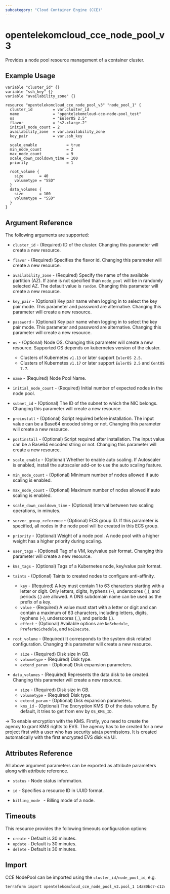 ```yaml
---
subcategory: "Cloud Container Engine (CCE)"
---
```


# opentelekomcloud_cce_node_pool_v3

Provides a node pool resource management of a container cluster.

## Example Usage

```hcl
variable "cluster_id" {}
variable "ssh_key" {}
variable "availability_zone" {}

resource "opentelekomcloud_cce_node_pool_v3" "node_pool_1" {
  cluster_id         = var.cluster_id
  name               = "opentelekomcloud-cce-node-pool_test"
  os                 = "EulerOS 2.5"
  flavor             = "s2.xlarge.2"
  initial_node_count = 2
  availability_zone  = var.availability_zone
  key_pair           = var.ssh_key

  scale_enable             = true
  min_node_count           = 2
  max_node_count           = 9
  scale_down_cooldown_time = 100
  priority                 = 1

  root_volume {
    size       = 40
    volumetype = "SSD"
  }
  data_volumes {
    size       = 100
    volumetype = "SSD"
  }
}
```

## Argument Reference
The following arguments are supported:

* `cluster_id` - (Required) ID of the cluster. Changing this parameter will create a new resource.

* `flavor` - (Required) Specifies the flavor id. Changing this parameter will create a new resource.

* `availability_zone` - (Required) Specify the name of the available partition (AZ). If zone is not
  specified than `node_pool` will be in randomly selected AZ. The default value is `random`. Changing
  this parameter will create a new resource.

* `key_pair` - (Optional) Key pair name when logging in to select the key pair mode.
  This parameter and password are alternative. Changing this parameter will create a new resource.

* `password` - (Optional) Key pair name when logging in to select the key pair mode.
  This parameter and password are alternative. Changing this parameter will create a new resource.

* `os` - (Optional) Node OS. Changing this parameter will create a new resource.
  Supported OS depends on kubernetes version of the cluster.
  * Clusters of Kubernetes `v1.13` or later support `EulerOS 2.5`.
  * Clusters of Kubernetes `v1.17` or later support `EulerOS 2.5` and `CentOS 7.7`.

* `name` - (Required) Node Pool Name.

* `initial_node_count` - (Required) Initial number of expected nodes in the node pool.

* `subnet_id` - (Optional) The ID of the subnet to which the NIC belongs. Changing this parameter will create a new resource.

* `preinstall` - (Optional) Script required before installation. The input value can be a Base64 encoded string or not.
  Changing this parameter will create a new resource.

* `postinstall` - (Optional) Script required after installation. The input value can be a Base64 encoded string or not.
  Changing this parameter will create a new resource.

* `scale_enable` - (Optional) Whether to enable auto scaling. If Autoscaler is enabled, install the autoscaler add-on to use the auto scaling feature.

* `min_node_count` - (Optional) Minimum number of nodes allowed if auto scaling is enabled.

* `max_node_count` - (Optional) Maximum number of nodes allowed if auto scaling is enabled.

* `scale_down_cooldown_time` - (Optional) Interval between two scaling operations, in minutes.

* `server_group_reference` - (Optional) ECS group ID. If this parameter is specified, all nodes in the node pool will be created in this ECS group.

* `priority` - (Optional) Weight of a node pool. A node pool with a higher weight has a higher priority during scaling.

* `user_tags` - (Optional) Tag of a VM, key/value pair format. Changing this parameter will create a new resource.

* `k8s_tags` - (Optional) Tags of a Kubernetes node, key/value pair format.

* `taints` - (Optional) Taints to created nodes to configure anti-affinity.
  * `key` - (Required) A key must contain 1 to 63 characters starting with a letter or digit. Only letters, digits, hyphens (-), underscores (_), and periods (.) are allowed. A DNS subdomain name can be used as the prefix of a key.
  * `value` - (Required) A value must start with a letter or digit and can contain a maximum of 63 characters, including letters, digits, hyphens (-), underscores (_), and periods (.).
  * `effect` - (Optional) Available options are `NoSchedule`, `PreferNoSchedule`, and `NoExecute`.

* `root_volume` - (Required) It corresponds to the system disk related configuration. Changing this parameter will create a new resource.
  * `size` - (Required) Disk size in GB.
  * `volumetype` - (Required) Disk type.
  * `extend_param` - (Optional) Disk expansion parameters.

* `data_volumes` - (Required) Represents the data disk to be created. Changing this parameter will create a new resource.
  * `size` - (Required) Disk size in GB.
  * `volumetype` - (Required) Disk type.
  * `extend_param` - (Optional) Disk expansion parameters.
  * `kms_id` - (Optional) The Encryption KMS ID of the data volume. By default, it tries to get from env by `OS_KMS_ID`.

-> To enable encryption with the KMS. Firstly, you need to create the agency to grant KMS rights to EVS.
The agency has to be created for a new project first with a user who has security `admin` permissions.
It is created automatically with the first encrypted EVS disk via UI.

## Attributes Reference

All above argument parameters can be exported as attribute parameters along with attribute reference.

* `status` - Node status information.

* `id` - Specifies a resource ID in UUID format.

* `billing_mode ` - Billing mode of a node.

## Timeouts

This resource provides the following timeouts configuration options:
  - `create` - Default is 30 minutes.
  - `update` - Default is 30 minutes.
  - `delete` - Default is 30 minutes.

## Import

CCE NodePool can be imported using the `cluster_id/node_pool_id`, e.g.

```sh
terraform import opentelekomcloud_cce_node_pool_v3.pool_1 14a80bc7-c12c-4fe0-a38a-cb77eeac9bd6/89c60255-9bd6-460c-822a-e2b959ede9d2
```
